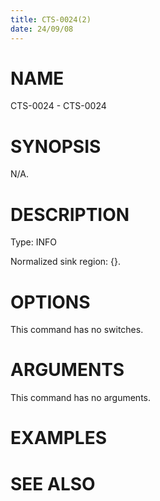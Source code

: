 ```yaml
---
title: CTS-0024(2)
date: 24/09/08
---
```


# NAME

CTS-0024 - CTS-0024

# SYNOPSIS

N/A.

# DESCRIPTION

Type: INFO

Normalized sink region: {}.

# OPTIONS

This command has no switches.

# ARGUMENTS

This command has no arguments.

# EXAMPLES

# SEE ALSO
